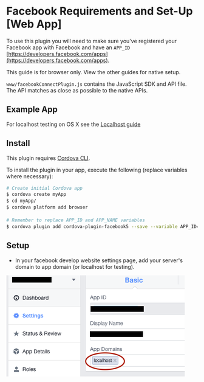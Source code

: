 # Facebook Requirements and Set-Up [Web App]

To use this plugin you will need to make sure you've registered your Facebook app with Facebook and have an `APP_ID` [https://developers.facebook.com/apps](https://developers.facebook.com/apps).

This guide is for browser only. View the other guides for native setup.

`www/facebookConnectPlugin.js` contains the JavaScript SDK and API file. The API matches as close as possible to the native APIs.

## Example App

For localhost testing on OS X see the [Localhost guide](LOCALHOST_GUIDE.md)

## Install

This plugin requires [Cordova CLI](https://cordova.apache.org/docs/en/5.0.0/guide_cli_index.md.html).

To install the plugin in your app, execute the following (replace variables where necessary):

```sh
# Create initial Cordova app
$ cordova create myApp
$ cd myApp/
$ cordova platform add browser

# Remember to replace APP_ID and APP_NAME variables
$ cordova plugin add cordova-plugin-facebook5 --save --variable APP_ID="123456789" --variable APP_NAME="myApplication"
```

## Setup

- In your facebook develop website settings page, add your server's domain to app domain (or localhost for testing).

![image](app_domain_setup.png)

